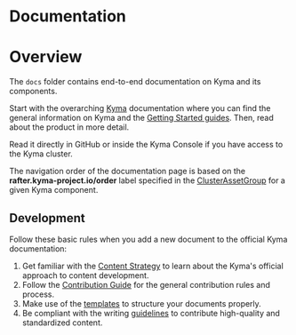 # Documentation

# Overview

The `docs` folder contains end-to-end documentation on Kyma and its components.

Start with the overarching [Kyma](./kyma) documentation where you can find the general information on Kyma and the [Getting Started guides](./getting-started/). Then, read about the product in more detail.

Read it directly in GitHub or inside the Kyma Console if you have access to the Kyma cluster.

The navigation order of the documentation page is based on the **rafter.kyma-project.io/order** label specified in the [ClusterAssetGroup](../resources/core/charts/docs/charts/content-ui/templates) for a given Kyma component.

## Development

Follow these basic rules when you add a new document to the official Kyma documentation:

1. Get familiar with the [Content Strategy](https://github.com/kyma-project/community/blob/master/guidelines/content-guidelines/01-content-strategy.md) to learn about the Kyma's official approach to content development.
2. Follow the [Contribution Guide](https://github.com/kyma-project/community/blob/master/contributing/02-contributing.md) for the general contribution rules and process.
3. Make use of the [templates](https://github.com/kyma-project/community/tree/master/guidelines/templates) to structure your documents properly.
4. Be compliant with the writing [guidelines](https://github.com/kyma-project/community/blob/master/guidelines/content-guidelines) to contribute high-quality and standardized content.
